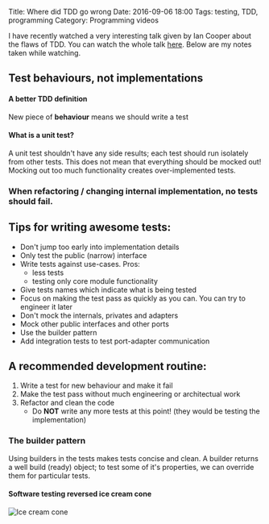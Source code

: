 Title: Where did TDD go wrong
Date: 2016-09-06 18:00
Tags: testing, TDD, programming
Category: Programming videos

I have recently watched a very interesting talk given by Ian Cooper about the flaws of TDD. You can watch the whole talk [here](https://vimeo.com/68375232). Below are my notes taken while watching.

## Test behaviours, not implementations

#### A better TDD definition
New piece of **behaviour** means we should write a test

#### What is a unit test?
A unit test shouldn't have any side results; each test should run isolately from other tests. This does not mean that everything should be mocked out! Mocking out too much functionality creates over-implemented tests.

### When refactoring / changing internal implementation, no tests should fail.


## Tips for writing awesome tests:
* Don't jump too early into implementation details
* Only test the public (narrow) interface
* Write tests against use-cases. Pros:
    * less tests
    * testing only core module functionality
* Give tests names which indicate what is being tested
* Focus on making the test pass as quickly as you can. You can try to engineer it later
* Don't mock the internals, privates and adapters
* Mock other public interfaces and other ports
* Use the builder pattern
* Add integration tests to test port-adapter communication

## A recommended development routine:
1. Write a test for new behaviour and make it fail
2. Make the test pass without much engineering or architectual work
3. Refactor and clean the code
    * Do **NOT** write any more tests at this point! (they would be testing the implementation)

### The builder pattern
Using builders in the tests makes tests concise and clean. A builder returns a well build (ready) object; to test some of it's properties, we can override them for particular tests.

#### Software testing reversed ice cream cone
![Ice cream cone]()
